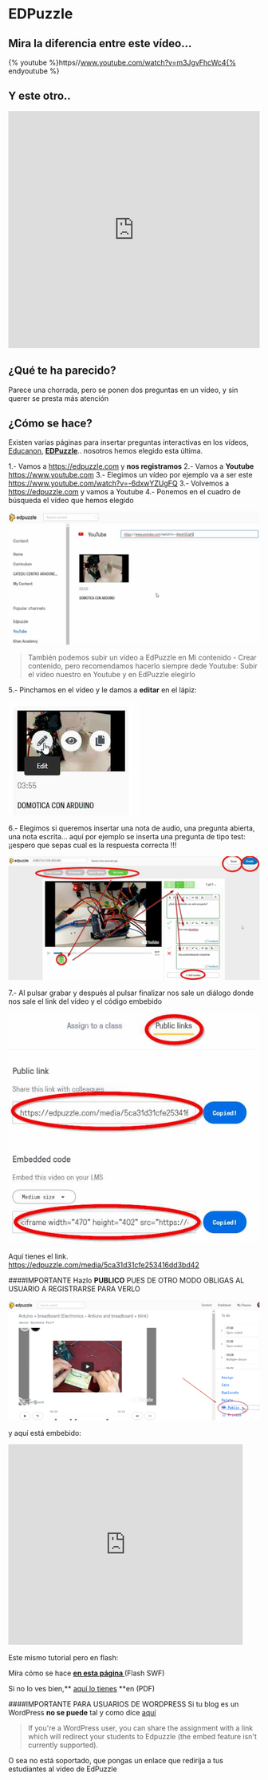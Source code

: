
# EDPuzzle

## Mira la diferencia entre este vídeo...

{% youtube %}https//www.youtube.com/watch?v=m3JgvFhcWc4{% endyoutube %}
## Y este otro..

<iframe width="100%" height="475" src="https://edpuzzle.com/embed/media/56fd434f21764ba16e4c555e" frameborder="0" allowfullscreen=""></iframe>

## ¿Qué te ha parecido?

Parece una chorrada, pero se ponen dos preguntas en un vídeo, y sin querer se presta más atención

## ¿Cómo se hace?

Existen varias páginas para insertar preguntas interactivas en los vídeos, [Educanon](https://playposit.uservoice.com/), [**EDPuzzle**](https://edpuzzle.com/).. nosotros hemos elegido esta última.

1.- Vamos a https://edpuzzle.com y **nos registramos**
2.- Vamos a **Youtube** https://www.youtube.com
3.- Elegimos un vídeo por ejemplo va a ser este https://www.youtube.com/watch?v=-6dxwYZUgFQ
3.- Volvemos a https://edpuzzle.com  y vamos a Youtube
4.- Ponemos en el cuadro de búsqueda el vídeo que hemos elegido

![](/assets/edpuzzle4.jpg)

>También podemos subir un vídeo a EdPuzzle en Mi contenido - Crear contenido, pero recomendamos hacerlo siempre dede Youtube: Subir el vídeo nuestro en Youtube y en EdPuzzle elegirlo

5.- Pinchamos en el vídeo y le damos a **editar** en el lápiz:

![](/assets/edpuzzle5.jpg)

6.- Elegimos si queremos insertar una nota de audio, una pregunta abierta, una nota escrita... aquí por ejemplo se inserta una pregunta de tipo test: ¡¡espero que sepas cual es la respuesta correcta !!!

![](/assets/edpuzzle6.jpg)

7.- Al pulsar grabar y después al pulsar finalizar nos sale un diálogo donde nos sale el link del vídeo y el código embebido

![](/assets/edpuzzle7.jpg)

Aquí tienes el link. https://edpuzzle.com/media/5ca31d31cfe253416dd3bd42

####IMPORTANTE
Hazlo **PUBLICO** PUES DE OTRO MODO OBLIGAS AL USUARIO A REGISTRARSE PARA VERLO

![](/assets/publicoedmodo.png)

y aquí está embebido:

<iframe width="470" height="402" src="https://edpuzzle.com/embed/media/5ca31d31cfe253416dd3bd42" frameborder="0" allowfullscreen></iframe>

Este mismo tutorial pero en flash:

Míra cómo se hace **[en esta página ](http://aularagon.catedu.es/materialesaularagon2013/blogs/videos/EDPuzzle.htm)**(Flash SWF)

Si no lo ves bien,** [aquí lo tienes](http://aularagon.catedu.es/materialesaularagon2013/blogs/videos/EDPuzzle.pdf) **en (PDF)

####IMPORTANTE PARA USUARIOS DE WORDPRESS
Si tu blog es un WordPress **no se puede** tal y como dice [aquí](https://support.edpuzzle.com/hc/en-us/articles/360007260632-Can-I-embed-an-assignment-into-an-LMS-blog-or-website-)

>If you're a WordPress user, you can share the assignment with a link which will redirect your students to Edpuzzle (the embed feature isn't currently supported). 

O sea no está soportado, que pongas un enlace que redirija a tus estudiantes al vídeo de EdPuzzle

